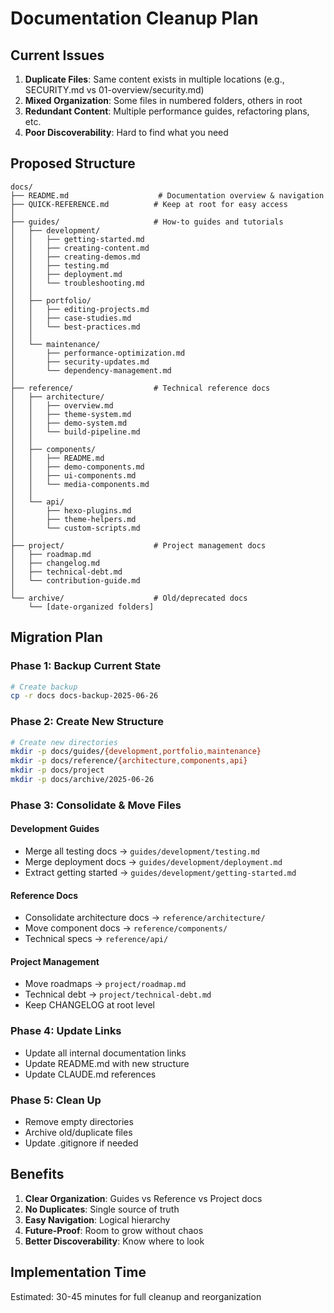 # Documentation Cleanup Plan

## Current Issues
1. **Duplicate Files**: Same content exists in multiple locations (e.g., SECURITY.md vs 01-overview/security.md)
2. **Mixed Organization**: Some files in numbered folders, others in root
3. **Redundant Content**: Multiple performance guides, refactoring plans, etc.
4. **Poor Discoverability**: Hard to find what you need

## Proposed Structure

```
docs/
├── README.md                    # Documentation overview & navigation
├── QUICK-REFERENCE.md          # Keep at root for easy access
│
├── guides/                     # How-to guides and tutorials
│   ├── development/
│   │   ├── getting-started.md
│   │   ├── creating-content.md
│   │   ├── creating-demos.md
│   │   ├── testing.md
│   │   ├── deployment.md
│   │   └── troubleshooting.md
│   │
│   ├── portfolio/
│   │   ├── editing-projects.md
│   │   ├── case-studies.md
│   │   └── best-practices.md
│   │
│   └── maintenance/
│       ├── performance-optimization.md
│       ├── security-updates.md
│       └── dependency-management.md
│
├── reference/                  # Technical reference docs
│   ├── architecture/
│   │   ├── overview.md
│   │   ├── theme-system.md
│   │   ├── demo-system.md
│   │   └── build-pipeline.md
│   │
│   ├── components/
│   │   ├── README.md
│   │   ├── demo-components.md
│   │   ├── ui-components.md
│   │   └── media-components.md
│   │
│   └── api/
│       ├── hexo-plugins.md
│       ├── theme-helpers.md
│       └── custom-scripts.md
│
├── project/                    # Project management docs
│   ├── roadmap.md
│   ├── changelog.md
│   ├── technical-debt.md
│   └── contribution-guide.md
│
└── archive/                    # Old/deprecated docs
    └── [date-organized folders]
```

## Migration Plan

### Phase 1: Backup Current State
```bash
# Create backup
cp -r docs docs-backup-2025-06-26
```

### Phase 2: Create New Structure
```bash
# Create new directories
mkdir -p docs/guides/{development,portfolio,maintenance}
mkdir -p docs/reference/{architecture,components,api}
mkdir -p docs/project
mkdir -p docs/archive/2025-06-26
```

### Phase 3: Consolidate & Move Files

#### Development Guides
- Merge all testing docs → `guides/development/testing.md`
- Merge deployment docs → `guides/development/deployment.md`
- Extract getting started → `guides/development/getting-started.md`

#### Reference Docs
- Consolidate architecture docs → `reference/architecture/`
- Move component docs → `reference/components/`
- Technical specs → `reference/api/`

#### Project Management
- Move roadmaps → `project/roadmap.md`
- Technical debt → `project/technical-debt.md`
- Keep CHANGELOG at root level

### Phase 4: Update Links
- Update all internal documentation links
- Update README.md with new structure
- Update CLAUDE.md references

### Phase 5: Clean Up
- Remove empty directories
- Archive old/duplicate files
- Update .gitignore if needed

## Benefits
1. **Clear Organization**: Guides vs Reference vs Project docs
2. **No Duplicates**: Single source of truth
3. **Easy Navigation**: Logical hierarchy
4. **Future-Proof**: Room to grow without chaos
5. **Better Discoverability**: Know where to look

## Implementation Time
Estimated: 30-45 minutes for full cleanup and reorganization